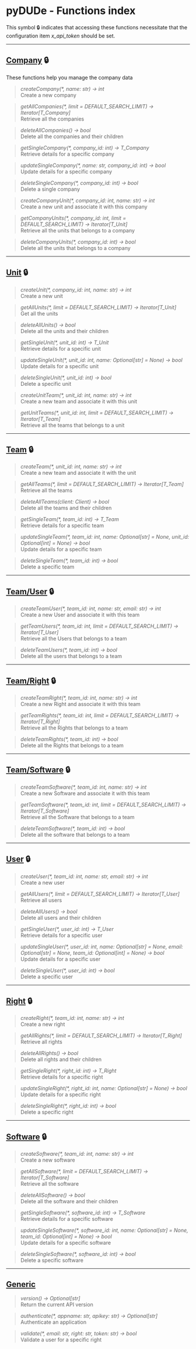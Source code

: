 # pyDUDe - Functions index

This symbol 🔒 indicates that accessing these functions necessitate that the configuration item *x_api_token* should be set.

---

## **[Company](./company.md) 🔒**

These functions help you manage the company data

> _createCompany(*, name: str) -> int_  
> Create a new company

> _getAllCompanies(*, limit = DEFAULT_SEARCH_LIMIT) -> Iterator[T_Company]_  
> Retrieve all the companies

> _deleteAllCompanies() -> bool_  
> Delete all the companies and their children

> _getSingleCompany(*, company_id: int) -> T_Company_  
> Retrieve details for a specific company

> _updateSingleCompany(*, name: str, company_id: int) -> bool_  
> Update details for a specific company

> _deleteSingleCompany(*, company_id: int) -> bool_  
> Delete a single company

> _createCompanyUnit(*, company_id: int, name: str) -> int_  
> Create a new unit and associate it with this company

> _getCompanyUnits(*, company_id: int, limit = DEFAULT_SEARCH_LIMIT) -> Iterator[T_Unit]_  
> Retrieve all the units that belongs to a company

> _deleteCompanyUnits(*, company_id: int) -> bool_  
> Delete all the units that belongs to a company

---

## **[Unit](./unit.md) 🔒**

> _createUnit(*, company_id: int, name: str) -> int_  
> Create a new unit

> _getAllUnits(*, limit = DEFAULT_SEARCH_LIMIT) -> Iterator[T_Unit]_  
> Get all the units

> _deleteAllUnits() -> bool_  
> Delete all the units and their children

> _getSingleUnit(*, unit_id: int) -> T_Unit_  
> Retrieve details for a specific unit

> _updateSingleUnit(*, unit_id: int, name: Optional[str] = None) -> bool_  
> Update details for a specific unit

> _deleteSingleUnit(*, unit_id: int) -> bool_  
> Delete a specific unit

> _createUnitTeam(*, unit_id: int, name: str) -> int_  
> Create a new team and associate it with this unit

> _getUnitTeams(*, unit_id: int, limit = DEFAULT_SEARCH_LIMIT) -> Iterator[T_Team]_  
> Retrieve all the teams that belongs to a unit

---

## **[Team](./team.md) 🔒**

> _createTeam(*, unit_id: int, name: str) -> int_  
> Create a new team and associate it with the unit

> _getAllTeams(*, limit = DEFAULT_SEARCH_LIMIT) -> Iterator[T_Team]_  
> Retrieve all the teams

> _deleteAllTeams(client: Client) -> bool_  
> Delete all the teams and their children

> _getSingleTeam(*, team_id: int) -> T_Team_  
> Retrieve details for a specific team

> _updateSingleTeam(*, team_id: int, name: Optional[str] = None, unit_id: Optional[int] = None) -> bool_  
> Update details for a specific team

> _deleteSingleTeam(*, team_id: int) -> bool_  
> Delete a specific team

---

## **[Team/User](./team_user.md) 🔒**

> _createTeamUser(*, team_id: int, name: str, email: str) -> int_  
> Create a new User and associate it with this team

> _getTeamUsers(*, team_id: int, limit = DEFAULT_SEARCH_LIMIT) -> Iterator[T_User]_  
> Retrieve all the Users that belongs to a team

> _deleteTeamUsers(*, team_id: int) -> bool_  
> Delete all the users that belongs to a team

---

## **[Team/Right](./team_right.md) 🔒**

> _createTeamRight(*, team_id: int, name: str) -> int_  
> Create a new Right and associate it with this team

> _getTeamRights(*, team_id: int, limit = DEFAULT_SEARCH_LIMIT) -> Iterator[T_Right]_  
> Retrieve all the Rights that belongs to a team

> _deleteTeamRights(*, team_id: int) -> bool_  
> Delete all the Rights that belongs to a team

---

## **[Team/Software](./team_software.md) 🔒**

> _createTeamSoftware(*, team_id: int, name: str) -> int_  
> Create a new Software and associate it with this team

> _getTeamSoftware(*, team_id: int, limit = DEFAULT_SEARCH_LIMIT) -> Iterator[T_Software]_  
> Retrieve all the Software that belongs to a team

> _deleteTeamSoftware(*, team_id: int) -> bool_  
> Delete all the software that belongs to a team

---

## **[User](./user.md) 🔒**


> _createUser(*, team_id: int, name: str, email: str) -> int_  
> Create a new user

> _getAllUsers(*, limit = DEFAULT_SEARCH_LIMIT) -> Iterator[T_User]_  
> Retrieve all users

> _deleteAllUsers() -> bool_  
> Delete all users and their children

> _getSingleUser(*, user_id: int) -> T_User_  
> Retrieve details for a specific user

> _updateSingleUser(*, user_id: int, name: Optional[str] = None, email: Optional[str] = None, team_id: Optional[int] = None) -> bool_  
> Update details for a specific user

> _deleteSingleUser(*, user_id: int) -> bool_  
> Delete a specific user

---

## **[Right](./right.md) 🔒**

> _createRight(*, team_id: int, name: str) -> int_  
> Create a new right

> _getAllRights(*, limit = DEFAULT_SEARCH_LIMIT) -> Iterator[T_Right]_  
> Retrieve all rights

> _deleteAllRights() -> bool_  
> Delete all rights and their children

> _getSingleRight(*, right_id: int) -> T_Right_  
> Retrieve details for a specific right

> _updateSingleRight(*, right_id: int, name: Optional[str] = None) -> bool_  
> Update details for a specific right

> _deleteSingleRight(*, right_id: int) -> bool_  
> Delete a specific right

---

## **[Software](./software.md) 🔒**

> _createSoftware(*, team_id: int, name: str) -> int_  
> Create a new software

> _getAllSoftware(*, limit = DEFAULT_SEARCH_LIMIT) -> Iterator[T_Software]_  
> Retrieve all the software

> _deleteAllSoftware() -> bool_  
> Delete all the software and their children

> _getSingleSoftware(*, software_id: int) -> T_Software_  
> Retrieve details for a specific software

> _updateSingleSoftware(*, software_id: int, name: Optional[str] = None, team_id: Optional[int] = None) -> bool_  
> Update details for a specific software

> _deleteSingleSoftware(*, software_id: int) -> bool_  
> Delete a specific software

---

## **[Generic](./generic.md)**

>  _version() -> Optional[str]_  
> Return the current API version

>  _authenticate(*, appname: str, apikey: str) -> Optional[str]_  
> Authenticate an application

>  _validate(*, email: str, right: str, token: str) -> bool_  
> Validate a user for a specific right
